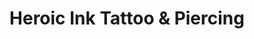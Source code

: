 ---
title: "Heroic Ink Tattoo & Piercing"
url: /ames/heroic-ink-tattoo-and-piercing/
shop: tattoo
---